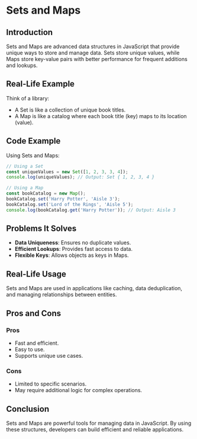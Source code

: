 # Sets and Maps

## Introduction
Sets and Maps are advanced data structures in JavaScript that provide unique ways to store and manage data. Sets store unique values, while Maps store key-value pairs with better performance for frequent additions and lookups.

## Real-Life Example
Think of a library:
- A Set is like a collection of unique book titles.
- A Map is like a catalog where each book title (key) maps to its location (value).

## Code Example
Using Sets and Maps:
```javascript
// Using a Set
const uniqueValues = new Set([1, 2, 3, 3, 4]);
console.log(uniqueValues); // Output: Set { 1, 2, 3, 4 }

// Using a Map
const bookCatalog = new Map();
bookCatalog.set('Harry Potter', 'Aisle 3');
bookCatalog.set('Lord of the Rings', 'Aisle 5');
console.log(bookCatalog.get('Harry Potter')); // Output: Aisle 3
```

## Problems It Solves
- **Data Uniqueness**: Ensures no duplicate values.
- **Efficient Lookups**: Provides fast access to data.
- **Flexible Keys**: Allows objects as keys in Maps.

## Real-Life Usage
Sets and Maps are used in applications like caching, data deduplication, and managing relationships between entities.

## Pros and Cons
### Pros
- Fast and efficient.
- Easy to use.
- Supports unique use cases.

### Cons
- Limited to specific scenarios.
- May require additional logic for complex operations.

## Conclusion
Sets and Maps are powerful tools for managing data in JavaScript. By using these structures, developers can build efficient and reliable applications.
